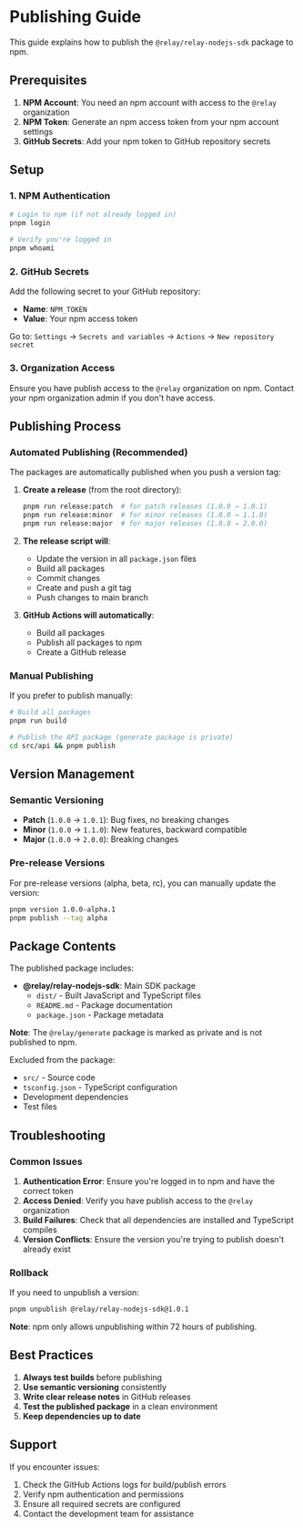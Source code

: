 # Publishing Guide

This guide explains how to publish the `@relay/relay-nodejs-sdk` package to npm.

## Prerequisites

1. **NPM Account**: You need an npm account with access to the `@relay` organization
2. **NPM Token**: Generate an npm access token from your npm account settings
3. **GitHub Secrets**: Add your npm token to GitHub repository secrets

## Setup

### 1. NPM Authentication

```bash
# Login to npm (if not already logged in)
pnpm login

# Verify you're logged in
pnpm whoami
```

### 2. GitHub Secrets

Add the following secret to your GitHub repository:

- **Name**: `NPM_TOKEN`
- **Value**: Your npm access token

Go to: `Settings` → `Secrets and variables` → `Actions` → `New repository secret`

### 3. Organization Access

Ensure you have publish access to the `@relay` organization on npm. Contact your npm organization admin if you don't have access.

## Publishing Process

### Automated Publishing (Recommended)

The packages are automatically published when you push a version tag:

1. **Create a release** (from the root directory):

   ```bash
   pnpm run release:patch  # for patch releases (1.0.0 → 1.0.1)
   pnpm run release:minor  # for minor releases (1.0.0 → 1.1.0)
   pnpm run release:major  # for major releases (1.0.0 → 2.0.0)
   ```

2. **The release script will**:
   - Update the version in all `package.json` files
   - Build all packages
   - Commit changes
   - Create and push a git tag
   - Push changes to main branch

3. **GitHub Actions will automatically**:
   - Build all packages
   - Publish all packages to npm
   - Create a GitHub release

### Manual Publishing

If you prefer to publish manually:

```bash
# Build all packages
pnpm run build

# Publish the API package (generate package is private)
cd src/api && pnpm publish
```

## Version Management

### Semantic Versioning

- **Patch** (`1.0.0` → `1.0.1`): Bug fixes, no breaking changes
- **Minor** (`1.0.0` → `1.1.0`): New features, backward compatible
- **Major** (`1.0.0` → `2.0.0`): Breaking changes

### Pre-release Versions

For pre-release versions (alpha, beta, rc), you can manually update the version:

```bash
pnpm version 1.0.0-alpha.1
pnpm publish --tag alpha
```

## Package Contents

The published package includes:

- **@relay/relay-nodejs-sdk**: Main SDK package
  - `dist/` - Built JavaScript and TypeScript files
  - `README.md` - Package documentation
  - `package.json` - Package metadata

**Note**: The `@relay/generate` package is marked as private and is not published to npm.

Excluded from the package:

- `src/` - Source code
- `tsconfig.json` - TypeScript configuration
- Development dependencies
- Test files

## Troubleshooting

### Common Issues

1. **Authentication Error**: Ensure you're logged in to npm and have the correct token
2. **Access Denied**: Verify you have publish access to the `@relay` organization
3. **Build Failures**: Check that all dependencies are installed and TypeScript compiles
4. **Version Conflicts**: Ensure the version you're trying to publish doesn't already exist

### Rollback

If you need to unpublish a version:

```bash
pnpm unpublish @relay/relay-nodejs-sdk@1.0.1
```

**Note**: npm only allows unpublishing within 72 hours of publishing.

## Best Practices

1. **Always test builds** before publishing
2. **Use semantic versioning** consistently
3. **Write clear release notes** in GitHub releases
4. **Test the published package** in a clean environment
5. **Keep dependencies up to date**

## Support

If you encounter issues:

1. Check the GitHub Actions logs for build/publish errors
2. Verify npm authentication and permissions
3. Ensure all required secrets are configured
4. Contact the development team for assistance
